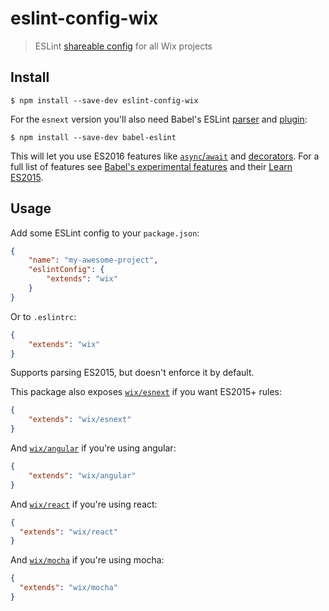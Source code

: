 # eslint-config-wix

> ESLint [shareable config](http://eslint.org/docs/developer-guide/shareable-configs.html) for all Wix projects


## Install

```
$ npm install --save-dev eslint-config-wix
```

For the `esnext` version you'll also need Babel's ESLint [parser](https://github.com/babel/babel-eslint) and [plugin](https://github.com/babel/eslint-plugin-babel):

```
$ npm install --save-dev babel-eslint
```

This will let you use ES2016 features like [`async`/`await`](https://github.com/lukehoban/ecmascript-asyncawait) and [decorators](https://github.com/wycats/javascript-decorators). For a full list of features see [Babel's experimental features](https://babeljs.io/docs/usage/experimental/) and their [Learn ES2015](https://babeljs.io/docs/learn-es2015/).


## Usage

Add some ESLint config to your `package.json`:

```json
{
	"name": "my-awesome-project",
	"eslintConfig": {
		"extends": "wix"
	}
}
```

Or to `.eslintrc`:

```json
{
	"extends": "wix"
}
```

Supports parsing ES2015, but doesn't enforce it by default.

This package also exposes [`wix/esnext`](esnext.js) if you want ES2015+ rules:

```json
{
	"extends": "wix/esnext"
}
```

And [`wix/angular`](angular.js) if you're using angular:

```json
{
	"extends": "wix/angular"
}
```

And [`wix/react`](react.js) if you're using react:

```json
{
  "extends": "wix/react"
}
```

And [`wix/mocha`](mocha.js) if you're using mocha:

```json
{
  "extends": "wix/mocha"
}
```
